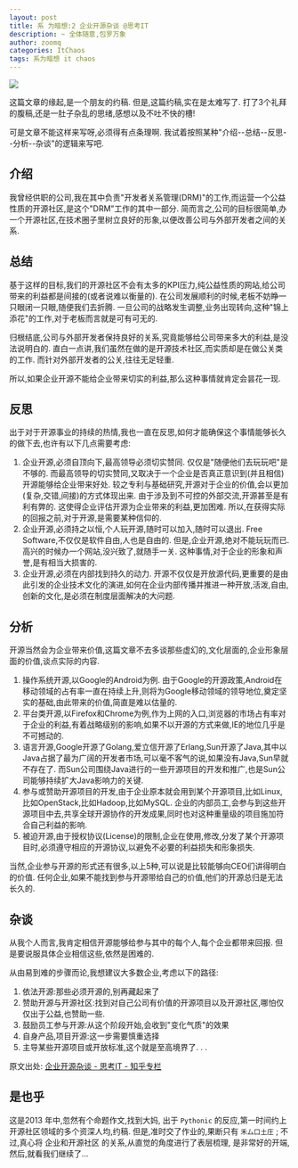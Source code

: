 ```yaml
---
layout: post
title: 系 为暗想:2 企业开源杂谈 @思考IT
description: ~ 全体随意,包罗万象
author: zoomq
categories: ItChaos
tags: 系为暗想 it chaos
---
```


![](http://p1.zhimg.com/85/0f/850f331e623b4bb099051001481483f5_m.jpg)


这篇文章的缘起,是一个朋友的约稿. 但是,这篇约稿,实在是太难写了. 打了3个礼拜的腹稿,还是一肚子杂乱的思绪,感想以及不吐不快的槽!

可是文章不能这样来写呀,必须得有点条理啊. 我试着按照某种"介绍--总结--反思--分析--杂谈"的逻辑来写吧. 

<!--more-->

## 介绍

我曾经供职的公司,我在其中负责"开发者关系管理(DRM)"的工作,而运营一个公益性质的开源社区,是这个"DRM"工作的其中一部分. 简而言之,公司的目标很简单,办一个开源社区,在技术圈子里树立良好的形象,以便改善公司与外部开发者之间的关系. 

## 总结
基于这样的目标,我们的开源社区不会有太多的KPI压力,纯公益性质的网站,给公司带来的利益都是间接的(或者说难以衡量的). 在公司发展顺利的时候,老板不妨睁一只眼闭一只眼,随便我们去折腾. 一旦公司的战略发生调整,业务出现转向,这种"锦上添花"的工作,对于老板而言就是可有可无的. 

归根结底,公司与外部开发者保持良好的关系,究竟能够给公司带来多大的利益,是没法说明白的. 直白一点讲,我们虽然在做的是开源技术社区,而实质却是在做公关类的工作. 而针对外部开发者的公关,往往无足轻重. 

所以,如果企业开源不能给企业带来切实的利益,那么这种事情就肯定会昙花一现. 

## 反思

出于对于开源事业的持续的热情,我也一直在反思,如何才能确保这个事情能够长久的做下去,也许有以下几点需要考虑:

1. 企业开源,必须自顶向下,最高领导必须切实赞同. 仅仅是"随便他们去玩玩吧"是不够的. 而最高领导的切实赞同,又取决于一个企业是否真正意识到(并且相信)开源能够给企业带来好处. 较之专利与基础研究,开源对于企业的价值,会以更加(复杂,交错,间接)的方式体现出来. 由于涉及到不可控的外部交流,开源甚至是有利有弊的. 这使得企业评估开源为企业带来的利益,更加困难. 所以,在获得实际的回报之前,对于开源,是需要某种信仰的. 
1. 企业开源,必须持之以恒,个人玩开源,随时可以加入,随时可以退出. Free Software,不仅仅是软件自由,人也是自由的. 但是,企业开源,绝对不能玩玩而已. 高兴的时候办一个网站,没兴致了,就随手一关. 这种事情,对于企业的形象和声誉,是有相当大损害的. 
1. 企业开源,必须在内部找到持久的动力. 开源不仅仅是开放源代码,更重要的是由此引发的企业技术文化的演进,如何在企业内部传播并推进一种开放,活泼,自由,创新的文化,是必须在制度层面解决的大问题. 


## 分析
开源当然会为企业带来价值,这篇文章不去多谈那些虚幻的,文化层面的,企业形象层面的价值,谈点实际的内容. 

1. 操作系统开源,以Google的Android为例. 由于Google的开源政策,Android在移动领域的占有率一直在持续上升,则将为Google移动领域的领导地位,奠定坚实的基础,由此带来的价值,简直是难以估量的. 
1. 平台类开源,以Firefox和Chrome为例,作为上网的入口,浏览器的市场占有率对于企业的利益,有着战略级别的影响,如果不以开源的方式来做,IE的地位几乎是不可撼动的. 
1. 语言开源,Google开源了Golang,爱立信开源了Erlang,Sun开源了Java,其中以Java占据了最为广阔的开发者市场,可以毫不客气的说,如果没有Java,Sun早就不存在了. 而Sun公司围绕Java进行的一些开源项目的开发和推广,也是Sun公司能够持续扩大Java影响力的关键. 
1. 参与或赞助开源项目的开发,由于企业原本就会用到某个开源项目,比如Linux,比如OpenStack,比如Hadoop,比如MySQL. 企业的内部员工,会参与到这些开源项目中去,共享全球开源协作的开发成果,同时也对这种重量级的项目施加符合自己利益的影响. 
1. 被迫开源,由于授权协议(License)的限制,企业在使用,修改,分发了某个开源项目时,必须遵守相应的开源协议,以避免不必要的利益损失和形象损失. 

当然,企业参与开源的形式还有很多,以上5种,可以说是比较能够向CEO们讲得明白的价值. 任何企业,如果不能找到参与开源带给自己的价值,他们的开源总归是无法长久的. 

## 杂谈

从我个人而言,我肯定相信开源能够给参与其中的每个人,每个企业都带来回报. 但是要说服具体企业相信这些,依然是困难的. 

从由易到难的步骤而论,我想建议大多数企业,考虑以下的路径:

1. 依法开源:那些必须开源的,别再藏起来了
1. 赞助开源与开源社区:找到对自己公司有价值的开源项目以及开源社区,哪怕仅仅出于公益,也赞助一些. 
1. 鼓励员工参与开源:从这个阶段开始,会收到"变化气质"的效果
1. 自身产品,项目开源:这一步需要慎重选择
1. 主导某些开源项目或开放标准,这个就是至高境界了. . . 

原文出处: [企业开源杂谈 - 思考IT - 知乎专栏](http://zhuanlan.zhihu.com/zhuangbiaowei/19576637)

## 是也乎

这是2013 年中,忽然有个命题作文,找到大妈,
出于 `Pythonic` 的反应,第一时间约上开源社区领域的多个资深人均,约稿.
但是,准时交了作业的,果断只有 `禾厶口土庄` ;
不过,真心将 企业和开源社区 的关系,从直觉的角度进行了表层梳理,
是非常好的开端,然后,就看我们继续了...
